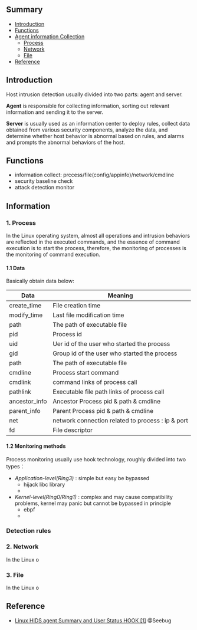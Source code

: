 ## Summary
 - [Introduction](#introduction)
 - [Functions](#functions)
 - [Agent information Collection](#information)
   - [Process](#1-process)
   - [Network](#2-network)
   - [File](#3-process)
- [Reference](#reference)

## Introduction
   Host intrusion detection usually divided into two parts: agent and server.
   
   **Agent** is responsible for collecting information, sorting out relevant information and sending it to the server.
   
   **Server** is usually used as an information center to deploy rules, collect data obtained from various security components, analyze the data, and determine whether host behavior is abnormal based on rules, and alarms and prompts the abnormal behaviors of the host.
   
## Functions
- information collect: prccess/file(config/appinfo)/network/cmdline
- security baseline check
- attack detection monitor



## Information
### 1. Process 
  In the Linux operating system, almost all operations and intrusion behaviors are reflected in the executed commands, and the essence of command execution is to start the process, therefore, the monitoring of processes is the monitoring of command execution.
#### 1.1 Data  
  Basically obtain data below:
 
| Data  | Meaning |
| ------------- | ------------- |
| create_time | File creation time  |
| modify_time | Last file modification time  |
| path | The path of executable file  |
| pid | Process id  |
| uid | Uer id of the user who started the process  |
| gid | Group id of the user who started the process  |
| path | The path of executable file  |
| cmdline | Process start command  |
| cmdlink | command links of process call  |
| pathlink | Executable file path links of process call  |
| ancestor_info | Ancestor Process pid & path & cmdline |
| parent_info | Parent Process pid & path & cmdline |
| net |  network connection related to process : ip & port  |
| fd | File descriptor |  

#### 1.2 Monitoring methods 
  Process monitoring usually use hook technology, roughly divided into two types：
- _Application-level(Ring3)_ : simple but easy be bypassed
  -  hijack libc library
  -  
- _Kernel-level(Ring0/Ring1)_ :  complex and may cause compatibility problems, kernel may panic but cannot be bypassed in principle
  - ebpf
  - 
### Detection rules


### 2. Network 
  In the Linux o
  
### 3. File 
  In the Linux o


## Reference
- [Linux HIDS agent Summary and User Status HOOK [1]](https://paper.seebug.org/1104/)  @Seebug
